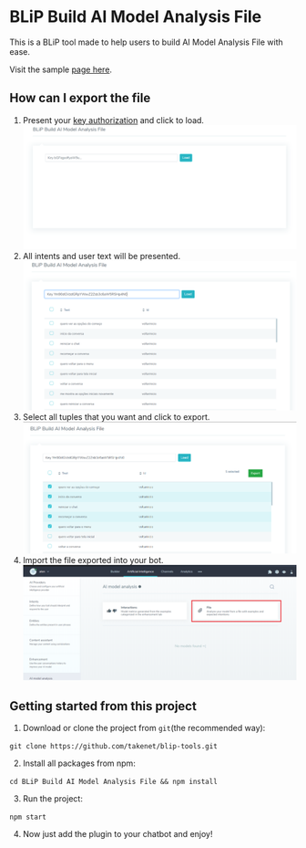 # BLiP Build AI Model Analysis File

 This is a BLiP tool made to help users to build  AI Model Analysis File with ease.

 Visit the sample [page here](https://blip-build-ai-model-analysis-file.netlify.app).

## How can I export the file

1. Present your [key authorization](https://help.blip.ai/docs/en/api-sdks/como-encontrar-a-api-key-do-meu-bot/#docsNav) and click to load.
![](./images/1.png)
2. All intents and user text will be presented.
![](./images/2.png)
3. Select all tuples that you want and click to export.
![](./images/3.png)
4. Import the file exported into your bot.
![](./images/4.png)

## Getting started from this project

1. Download or clone the project from `git`(the recommended way):

`git clone https://github.com/takenet/blip-tools.git`

2. Install all packages from npm:

`cd BLiP Build AI Model Analysis File && npm install`

3. Run the project:

`npm start`

4. Now just add the plugin to your chatbot and enjoy!


